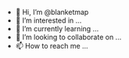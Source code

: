 - 👋 Hi, I’m @blanketmap
- 👀 I’m interested in ...
- 🌱 I’m currently learning ...
- 💞️ I’m looking to collaborate on ...
- 📫 How to reach me ...

<!---
blanketmap/blanketmap is a ✨ special ✨ repository because its `README.md` (this file) appears on your GitHub profile.
You can click the Preview link to take a look at your changes.
--->
